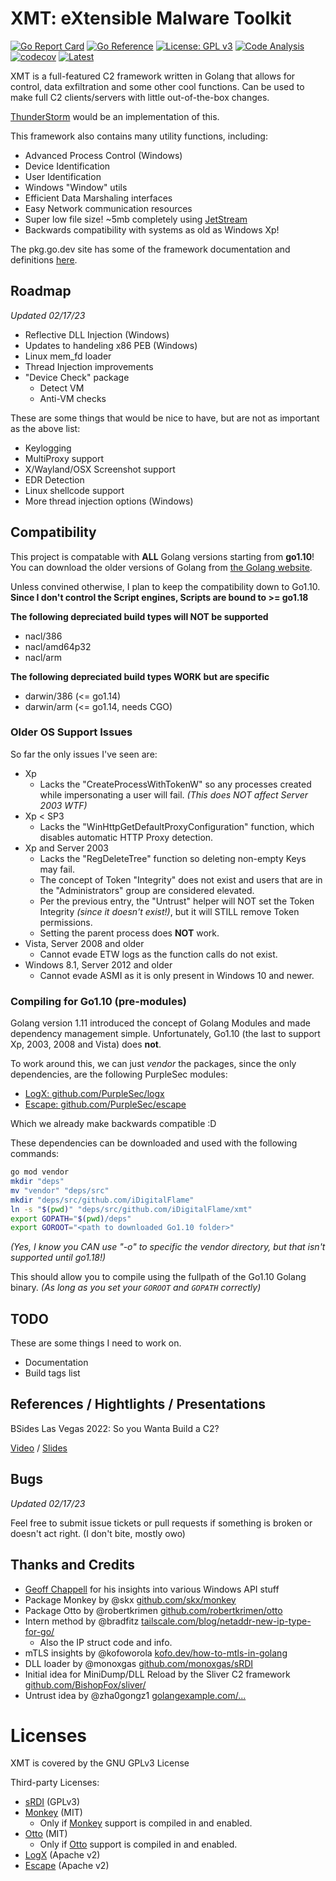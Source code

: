 # XMT: eXtensible Malware Toolkit

[![Go Report Card](https://goreportcard.com/badge/github.com/iDigitalFlame/xmt)](https://goreportcard.com/report/github.com/iDigitalFlame/xmt)
[![Go Reference](https://pkg.go.dev/badge/github.com/iDigitalFlame/xmt.svg)](https://pkg.go.dev/github.com/iDigitalFlame/xmt)
[![License: GPL v3](https://img.shields.io/badge/License-GPLv3-blue.svg)](https://www.gnu.org/licenses/gpl-3.0)
[![Code Analysis](https://github.com/iDigitalFlame/XMT/actions/workflows/checks.yaml/badge.svg)](https://github.com/iDigitalFlame/XMT/actions/workflows/checks.yaml)
[![codecov](https://codecov.io/github/iDigitalFlame/XMT/branch/main/graph/badge.svg?token=REQESSIT7C)](https://codecov.io/github/iDigitalFlame/XMT)
[![Latest](https://img.shields.io/github/v/tag/iDigitalFlame/XMT)](https://github.com/iDigitalFlame/XMT/releases)

XMT is a full-featured C2 framework written in Golang that allows for control,
data exfiltration and some other cool functions. Can be used to make full C2
clients/servers with little out-of-the-box changes.

[ThunderStorm](https://github.com/iDigitalFlame/ThunderStorm) would be an implementation
of this.

This framework also contains many utility functions, including:

- Advanced Process Control (Windows)
- Device Identification
- User Identification
- Windows "Window" utils
- Efficient Data Marshaling interfaces
- Easy Network communication resources
- Super low file size! ~5mb completely using [JetStream](https://github.com/iDigitalFlame/ThunderStorm)
- Backwards compatibility with systems as old as Windows Xp!

The pkg.go.dev site has some of the framework documentation and definitions
[here](https://pkg.go.dev/github.com/iDigitalFlame/xmt).

## Roadmap

_Updated 02/17/23_

- Reflective DLL Injection (Windows)
- Updates to handeling x86 PEB (Windows)
- Linux mem_fd loader
- Thread Injection improvements
- "Device Check" package
  - Detect VM
  - Anti-VM checks

These are some things that would be nice to have, but are not as important as the
above list:

- Keylogging
- MultiProxy support
- X/Wayland/OSX Screenshot support
- EDR Detection
- Linux shellcode support
- More thread injection options (Windows)

## Compatibility

This project is compatable with **ALL** Golang versions starting from **go1.10**!
You can download the older versions of Golang from [the Golang website](https://go.dev/dl/).

Unless convined otherwise, I plan to keep the compatibility down to Go1.10.
**Since I don't control the Script engines, Scripts are bound to >= go1.18**

**The following depreciated build types will NOT be supported**

- nacl/386
- nacl/amd64p32
- nacl/arm

**The following depreciated build types WORK but are specific**

- darwin/386 (<= go1.14)
- darwin/arm (<= go1.14, needs CGO)

### Older OS Support Issues

So far the only issues I've seen are:

- Xp
  - Lacks the "CreateProcessWithTokenW" so any processes created while impersonating
    a user will fail. _(This does NOT affect Server 2003 WTF)_
- Xp < SP3
  - Lacks the "WinHttpGetDefaultProxyConfiguration" function, which disables
    automatic HTTP Proxy detection.
- Xp and Server 2003
  - Lacks the "RegDeleteTree" function so deleting non-empty Keys may fail.
  - The concept of Token "Integrity" does not exist and users that are in the
    "Administrators" group are considered elevated.
  - Per the previous entry, the "Untrust" helper will NOT set the Token Integrity
    _(since it doesn't exist!)_, but it will STILL remove Token permissions.
  - Setting the parent process does **NOT** work.
- Vista, Server 2008 and older
  - Cannot evade ETW logs as the function calls do not exist.
- Windows 8.1, Server 2012 and older
  - Cannot evade ASMI as it is only present in Windows 10 and newer.

### Compiling for Go1.10 (pre-modules)

Golang version 1.11 introduced the concept of Golang Modules and made dependency
management simple. Unfortunately, Go1.10 (the last to support Xp, 2003, 2008
and Vista) does **not**.

To work around this, we can just _vendor_ the packages, since the only dependencies,
are the following PurpleSec modules:

- [LogX: github.com/PurpleSec/logx](https://github.com/PurpleSec/logx)
- [Escape: github.com/PurpleSec/escape](https://github.com/PurpleSec/escape)

Which we already make backwards compatible :D

These dependencies can be downloaded and used with the following commands:

```bash
go mod vendor
mkdir "deps"
mv "vendor" "deps/src"
mkdir "deps/src/github.com/iDigitalFlame"
ln -s "$(pwd)" "deps/src/github.com/iDigitalFlame/xmt"
export GOPATH="$(pwd)/deps"
export GOROOT="<path to downloaded Go1.10 folder>"
```

_(Yes, I know you CAN use "-o" to specific the vendor directory, but that isn't_
_supported until go1.18!)_

This should allow you to compile using the fullpath of the Go1.10 Golang binary.
_(As long as you set your `GOROOT` and `GOPATH` correctly)_

## TODO

These are some things I need to work on.

- Documentation
- Build tags list

## References / Hightlights / Presentations

BSides Las Vegas 2022: So you Wanta Build a C2?

[Video](https://www.youtube.com/watch?v=uAfGtGlHLxs) /
[Slides](https://public.idigitalflame.com/docs/so_you_wanta_build_a_c2.pdf)

## Bugs

_Updated 02/17/23_

Feel free to submit issue tickets or pull requests if something is broken or
doesn't act right. (I don't bite, mostly owo)

## Thanks and Credits

- [Geoff Chappell](https://www.geoffchappell.com) for his insights into various Windows API stuff
- Package Monkey by @skx [github.com/skx/monkey](https://github.com/skx/monkey)
- Package Otto by @robertkrimen [github.com/robertkrimen/otto](https://github.com/robertkrimen/otto)
- Intern method by @bradfitz [tailscale.com/blog/netaddr-new-ip-type-for-go/](https://tailscale.com/blog/netaddr-new-ip-type-for-go/)
  - Also the IP struct code and info.
- mTLS insights by @kofoworola [kofo.dev/how-to-mtls-in-golang](https://kofo.dev/how-to-mtls-in-golang)
- DLL loader by @monoxgas [github.com/monoxgas/sRDI](https://github.com/monoxgas/sRDI)
- Initial idea for MiniDump/DLL Reload by the Sliver C2 framework [github.com/BishopFox/sliver/](https://github.com/BishopFox/sliver/)
- Untrust idea by @zha0gongz1 [golangexample.com/...](https://golangexample.com/without-closing-windows-defender-to-make-defender-useless-by-removing-its-token-privileges-and-lowering-the-token-integrity/)

# Licenses

XMT is covered by the GNU GPLv3 License

Third-party Licenses:

- [sRDI](https://raw.githubusercontent.com/monoxgas/sRDI/master/LICENSE) (GPLv3)
- [Monkey](https://raw.githubusercontent.com/skx/monkey/master/LICENSE) (MIT)
  - Only if [Monkey](https://github.com/skx/monkey) support is compiled in and enabled.
- [Otto](https://raw.githubusercontent.com/robertkrimen/otto/master/LICENSE) (MIT)
  - Only if [Otto](https://github.com/robertkrimen/otto) support is compiled in and enabled.
- [LogX](https://raw.githubusercontent.com/PurpleSec/LogX/main/LICENSE) (Apache v2)
- [Escape](https://raw.githubusercontent.com/PurpleSec/Escape/main/LICENSE) (Apache v2)

